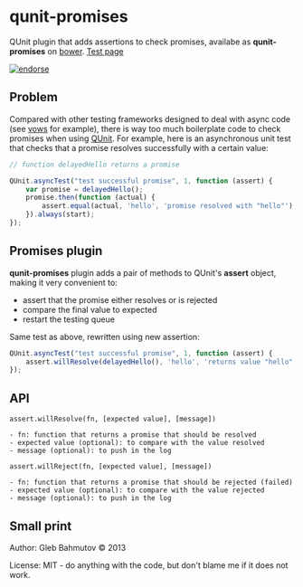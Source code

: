 # qunit-promises

QUnit plugin that adds assertions to check promises, availabe
as **qunit-promises** on [bower](http://sindresorhus.com/bower-components/).
[Test page](http://glebbahmutov.com/qunit-promises/)

[![endorse][endorse-image]][endorse-url]

## Problem

Compared with other testing frameworks designed to deal with async code
(see [vows](http://vowsjs.org/) for example),
there is way too much boilerplate code to check promises when using
[QUnit](http://qunitjs.com/). For example, here is an asynchronous unit test
that checks that a promise resolves successfully with a certain value:

```javascript
// function delayedHello returns a promise

QUnit.asyncTest("test successful promise", 1, function (assert) {
    var promise = delayedHello();
    promise.then(function (actual) {
        assert.equal(actual, 'hello', 'promise resolved with "hello"');
    }).always(start);
});
```
## Promises plugin

**qunit-promises** plugin adds a pair of methods to QUnit's **assert** object,
making it very convenient to:

* assert that the promise either resolves or is rejected
* compare the final value to expected
* restart the testing queue

Same test as above, rewritten using new assertion:

```javascript
QUnit.asyncTest("test successful promise", 1, function (assert) {
    assert.willResolve(delayedHello(), 'hello', 'returns value "hello"');
});
```
## API

```
assert.willResolve(fn, [expected value], [message])

- fn: function that returns a promise that should be resolved
- expected value (optional): to compare with the value resolved
- message (optional): to push in the log
```

```
assert.willReject(fn, [expected value], [message])

- fn: function that returns a promise that should be rejected (failed)
- expected value (optional): to compare with the value rejected
- message (optional): to push in the log
```

## Small print

Author: Gleb Bahmutov &copy; 2013

License: MIT - do anything with the code, but don't blame me if it does not work.

[endorse-image]: https://api.coderwall.com/bahmutov/endorsecount.png
[endorse-url]: https://coderwall.com/bahmutov
